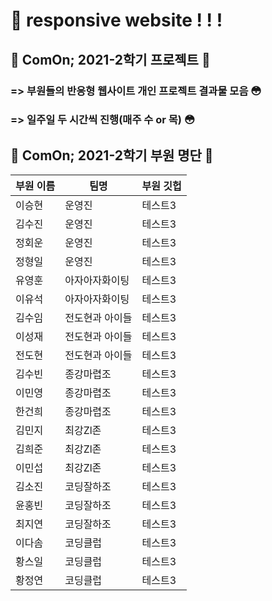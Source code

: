 # 📌 responsive website ! ! !

## 🌸 ComOn; 2021-2학기 프로젝트 🌸

### => 부원들의 반응형 웹사이트 개인 프로젝트 결과물 모음 😳

### => 일주일 두 시간씩 진행(매주 수 or 목) 😳

## 🌸 ComOn; 2021-2학기 부원 명단 🌸

| 부원 이름 | 팀명            | 부원 깃헙 |
| --------- | --------------- | --------- |
| 이승현    | 운영진          | 테스트3   |
| 김수진    | 운영진          | 테스트3   |
| 정회운    | 운영진          | 테스트3   |
| 정형일    | 운영진          | 테스트3   |
| 유영훈    | 아자아자화이팅  | 테스트3   |
| 이유석    | 아자아자화이팅  | 테스트3   |
| 김수임    | 전도현과 아이들 | 테스트3   |
| 이성재    | 전도현과 아이들 | 테스트3   |
| 전도현    | 전도현과 아이들 | 테스트3   |
| 김수빈    | 종강마렵조      | 테스트3   |
| 이민영    | 종강마렵조      | 테스트3   |
| 한건희    | 종강마렵조      | 테스트3   |
| 김민지    | 최강Zl존        | 테스트3   |
| 김희준    | 최강Zl존        | 테스트3   |
| 이민섭    | 최강Zl존        | 테스트3   |
| 김소진    | 코딩잘하조      | 테스트3   |
| 윤홍빈    | 코딩잘하조      | 테스트3   |
| 최지연    | 코딩잘하조      | 테스트3   |
| 이다솜    | 코딩클럽        | 테스트3   |
| 황스일    | 코딩클럽        | 테스트3   |
| 황정연    | 코딩클럽        | 테스트3   |
